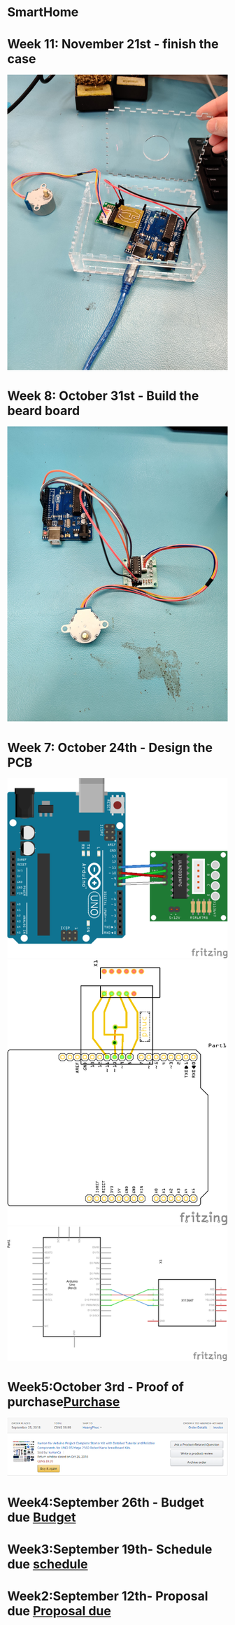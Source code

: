 # SmartHome


# Week 11: November 21st - finish the case
<img src ="Documentation/project_Case.jpg" alt="image of connected hcr-s04"><br>

# Week 8: October 31st - Build the beard board
<img src ="Documentation/75224803_2410524542330256_5928540394588471296_n.jpg" alt="image of connected hcr-s04"><br>


# Week 7: October 24th - Design the PCB

<img src ="Electronic file/Untitled Sketch 8_bb.png" alt="image of connected hcr-s04"><br>
<img src ="Electronic file/Untitled Sketch 8_pcb.png" alt="image of connected hcr-s04"><br>
<img src ="Electronic file/Untitled Sketch 8_schem.png" alt="image of connected hcr-s04"><br>

# Week5:October 3rd - Proof of purchase[Purchase](https://github.com/HoangPhuc1999/SmartHome/blob/master/Documentation/ProofofPurchase.docx)
<img src ="Documentation/purchase.png" alt="image of connected hcr-s04"><br>

# Week4:September 26th - Budget due [Budget](https://github.com/HoangPhuc1999/SmartHome/blob/master/Documentation/BudgetDueWeek4.xlsx)
# Week3:September 19th- Schedule due [schedule](https://github.com/HoangPhuc1999/SmartHome/blob/master/Documentation/smartDenGantt%20(1).mpp)
# Week2:September 12th- Proposal due [Proposal due](https://github.com/HoangPhuc1999/SmartHome/blob/master/Documentation/ProposalContentStudentNameRev03.xlsx)
